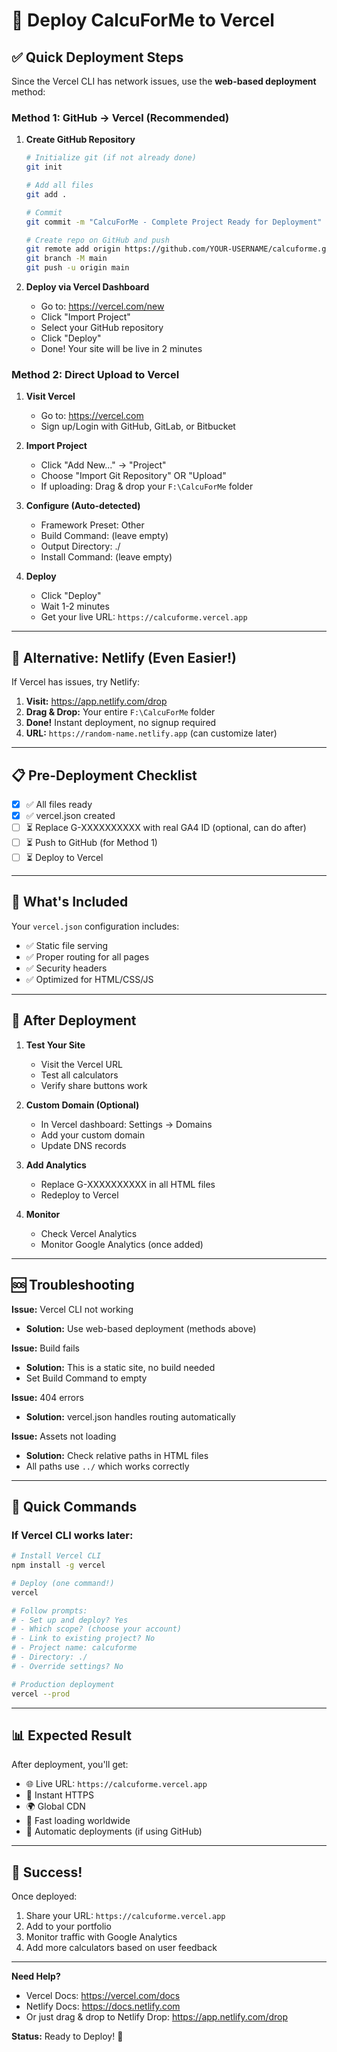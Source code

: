 # 🚀 Deploy CalcuForMe to Vercel

## ✅ Quick Deployment Steps

Since the Vercel CLI has network issues, use the **web-based deployment** method:

### **Method 1: GitHub → Vercel (Recommended)**

1. **Create GitHub Repository**
   ```bash
   # Initialize git (if not already done)
   git init
   
   # Add all files
   git add .
   
   # Commit
   git commit -m "CalcuForMe - Complete Project Ready for Deployment"
   
   # Create repo on GitHub and push
   git remote add origin https://github.com/YOUR-USERNAME/calcuforme.git
   git branch -M main
   git push -u origin main
   ```

2. **Deploy via Vercel Dashboard**
   - Go to: https://vercel.com/new
   - Click "Import Project"
   - Select your GitHub repository
   - Click "Deploy"
   - Done! Your site will be live in 2 minutes

### **Method 2: Direct Upload to Vercel**

1. **Visit Vercel**
   - Go to: https://vercel.com
   - Sign up/Login with GitHub, GitLab, or Bitbucket

2. **Import Project**
   - Click "Add New..." → "Project"
   - Choose "Import Git Repository" OR "Upload"
   - If uploading: Drag & drop your `F:\CalcuForMe` folder

3. **Configure (Auto-detected)**
   - Framework Preset: Other
   - Build Command: (leave empty)
   - Output Directory: ./
   - Install Command: (leave empty)

4. **Deploy**
   - Click "Deploy"
   - Wait 1-2 minutes
   - Get your live URL: `https://calcuforme.vercel.app`

---

## 🔧 Alternative: Netlify (Even Easier!)

If Vercel has issues, try Netlify:

1. **Visit:** https://app.netlify.com/drop
2. **Drag & Drop:** Your entire `F:\CalcuForMe` folder
3. **Done!** Instant deployment, no signup required
4. **URL:** `https://random-name.netlify.app` (can customize later)

---

## 📋 Pre-Deployment Checklist

- [x] ✅ All files ready
- [x] ✅ vercel.json created
- [ ] ⏳ Replace G-XXXXXXXXXX with real GA4 ID (optional, can do after)
- [ ] ⏳ Push to GitHub (for Method 1)
- [ ] ⏳ Deploy to Vercel

---

## 🎯 What's Included

Your `vercel.json` configuration includes:
- ✅ Static file serving
- ✅ Proper routing for all pages
- ✅ Security headers
- ✅ Optimized for HTML/CSS/JS

---

## 🔄 After Deployment

1. **Test Your Site**
   - Visit the Vercel URL
   - Test all calculators
   - Verify share buttons work

2. **Custom Domain (Optional)**
   - In Vercel dashboard: Settings → Domains
   - Add your custom domain
   - Update DNS records

3. **Add Analytics**
   - Replace G-XXXXXXXXXX in all HTML files
   - Redeploy to Vercel

4. **Monitor**
   - Check Vercel Analytics
   - Monitor Google Analytics (once added)

---

## 🆘 Troubleshooting

**Issue:** Vercel CLI not working
- **Solution:** Use web-based deployment (methods above)

**Issue:** Build fails
- **Solution:** This is a static site, no build needed
- Set Build Command to empty

**Issue:** 404 errors
- **Solution:** vercel.json handles routing automatically

**Issue:** Assets not loading
- **Solution:** Check relative paths in HTML files
- All paths use `../` which works correctly

---

## 🌟 Quick Commands

### If Vercel CLI works later:
```bash
# Install Vercel CLI
npm install -g vercel

# Deploy (one command!)
vercel

# Follow prompts:
# - Set up and deploy? Yes
# - Which scope? (choose your account)
# - Link to existing project? No
# - Project name: calcuforme
# - Directory: ./
# - Override settings? No

# Production deployment
vercel --prod
```

---

## 📊 Expected Result

After deployment, you'll get:
- 🌐 Live URL: `https://calcuforme.vercel.app`
- 🚀 Instant HTTPS
- 🌍 Global CDN
- 📱 Fast loading worldwide
- 🔄 Automatic deployments (if using GitHub)

---

## 🎉 Success!

Once deployed:
1. Share your URL: `https://calcuforme.vercel.app`
2. Add to your portfolio
3. Monitor traffic with Google Analytics
4. Add more calculators based on user feedback

---

**Need Help?**
- Vercel Docs: https://vercel.com/docs
- Netlify Docs: https://docs.netlify.com
- Or just drag & drop to Netlify Drop: https://app.netlify.com/drop

**Status:** Ready to Deploy! 🚀
